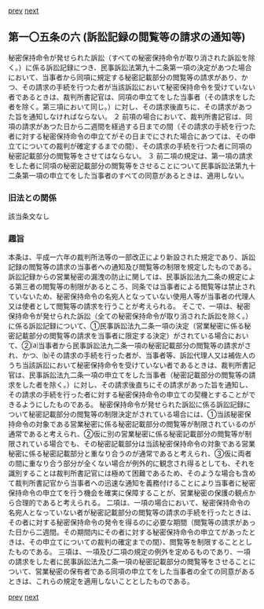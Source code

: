 [prev](/specific/markdowns/特許法/152_Mp-Ch_4-Se_2-At_105_5.md)
[next](/specific/markdowns/特許法/154_Mp-Ch_4-Se_2-At_105_7.md)
## 第一〇五条の六 (訴訟記録の閲覧等の請求の通知等)
秘密保持命令が発せられた訴訟（すべての秘密保持命令が取り消された訴訟を除く。）に係る訴訟記録につき、民事訴訟法第九十二条第一項の決定があつた場合において、当事者から同項に規定する秘密記載部分の閲覧等の請求があり、かつ、その請求の手続を行つた者が当該訴訟において秘密保持命令を受けていない者であるときは、裁判所書記官は、同項の申立てをした当事者（その請求をした者を除く。第三項において同じ。）に対し、その請求後直ちに、その請求があつた旨を通知しなければならない。
２ 前項の場合において、裁判所書記官は、同項の請求があつた日から二週間を経過する日までの間（その請求の手続を行つた者に対する秘密保持命令の申立てがその日までにされた場合にあつては、その申立てについての裁判が確定するまでの間）、その請求の手続を行つた者に同項の秘密記載部分の閲覧等をさせてはならない。
３ 前二項の規定は、第一項の請求をした者に同項の秘密記載部分の閲覧等をさせることについて民事訴訟法第九十二条第一項の申立てをした当事者のすべての同意があるときは、適用しない。

### 旧法との関係
該当条文なし

### 趣旨
本条は、平成一六年の裁判所法等の一部改正により新設された規定であり、訴訟記録の閲覧等の請求の当事者への通知及び閲覧等の制限を規定したものである。
訴訟記録からの営業秘密の漏洩の防止に関しては、民事訴訟法九二条の規定による第三者の閲覧等の制限があるところ、同条では当事者による閲覧等は禁止されていないため、秘密保持命令の名宛人となっていない使用人等が当事者の代理人又は使者として閲覧等の請求を行うことが考えられる。
そこで、一項は、秘密保持命令が発せられた訴訟（全ての秘密保持命令が取り消された訴訟を除く。）に係る訴訟記録について、①民事訴訟法九二条一項の決定（営業秘密に係る秘密記載部分の閲覧等の請求を当事者に限定する決定）がされている場合において、②⒜当事者から民事訴訟法九二条一項の秘密記載部分の閲覧等の請求がされ、かつ、⒝その請求の手続を行った者が、当事者等、訴訟代理人又は補佐人のうち当該訴訟において秘密保持命令を受けていない者であるときは、裁判所書記官は、民事訴訟法九二条一項の申立てをした当事者（秘密記載部分の閲覧等の請求をした者を除く。）に対し、その請求後直ちにその請求があった旨を通知し、その請求の手続を行った者に対する秘密保持命令の申立ての契機とすることができるようにしたものである。
秘密保持命令が発せられた訴訟に係る訴訟記録について秘密記載部分の閲覧等の制限決定がされている場合には、①当該秘密保持命令の対象である営業秘密に係る秘密記載部分の閲覧等が制限されているのが通常であると考えられ、②仮に別の営業秘密に係る秘密記載部分の閲覧等が制限されている場合でも、その秘密記載部分は当該秘密保持命令の対象である営業秘密に係る秘密記載部分と重なり合うのが通常であると考えられ、③仮に両者の間に重なり合う部分が全くない場合が例外的に観念され得るとしても、それを識別することは裁判所書記官には極めて困難であるため、そのような場合も含めて裁判所書記官から当事者への迅速な通知を義務付けることにより当事者に秘密保持命令の申立てを行う機会を確実に保障することが、営業秘密の保護の観点から合理的であると考えられる。
二項は、一項の場合において、秘密保持命令の名宛人となっていない者が秘密記載部分の閲覧等の請求の手続を行ったときは、その者に対する秘密保持命令の発令を得るのに必要な期間（閲覧等の請求があった日から二週間。その期間内にその者に対する秘密保持命令の申立てがあったときは、その申立てについての裁判の確定までの間）、閲覧等を制限することとしたものである。
三項は、一項及び二項の規定の例外を定めるものであり、一項の請求をした者に民事訴訟法九二条一項の秘密記載部分の閲覧等をさせることについて、営業秘密の保有者である同項の申立てをした当事者の全ての同意があるときは、これらの規定を適用しないこととしたものである。

[prev](/specific/markdowns/特許法/152_Mp-Ch_4-Se_2-At_105_5.md)
[next](/specific/markdowns/特許法/154_Mp-Ch_4-Se_2-At_105_7.md)